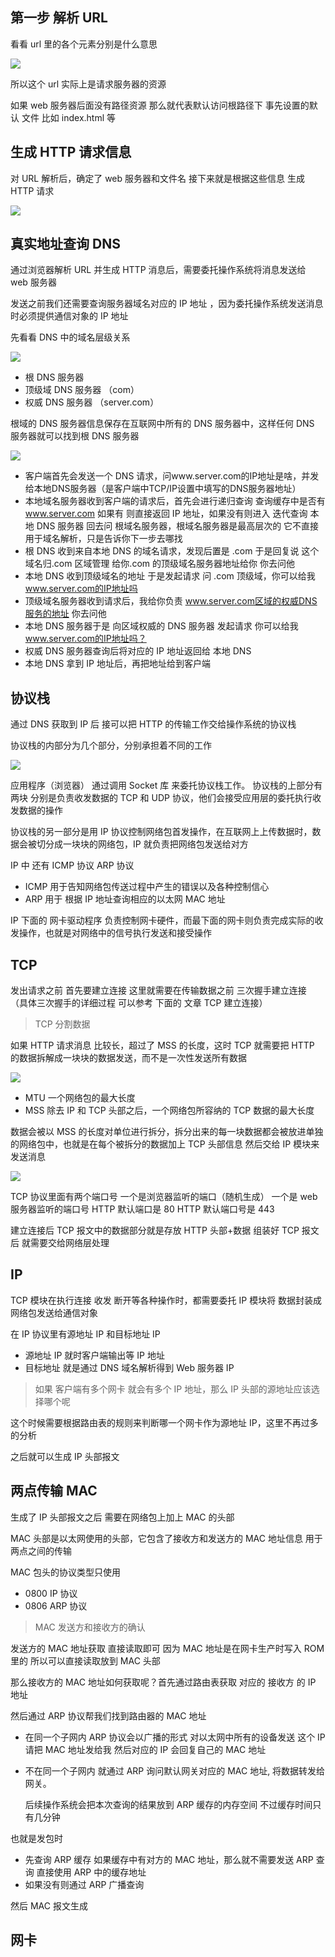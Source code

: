 ## 第一步 解析 URL

看看 url 里的各个元素分别是什么意思

![](URL/url_1.jpg)

所以这个 url 实际上是请求服务器的资源

如果 web 服务器后面没有路径资源 那么就代表默认访问根路径下 事先设置的默认 文件 比如 index.html 等

## 生成 HTTP 请求信息

对 URL 解析后，确定了 web 服务器和文件名 接下来就是根据这些信息 生成 HTTP 请求

![](URL/url_2.jpg)

## 真实地址查询 DNS

通过浏览器解析 URL 并生成 HTTP 消息后，需要委托操作系统将消息发送给 web 服务器

发送之前我们还需要查询服务器域名对应的 IP 地址 ，因为委托操作系统发送消息时必须提供通信对象的 IP 地址

先看看 DNS 中的域名层级关系

![](URL/url_3.jpg)

- 根 DNS 服务器
- 顶级域 DNS 服务器 （com）
- 权威 DNS 服务器 （server.com）

根域的 DNS 服务器信息保存在互联网中所有的 DNS 服务器中，这样任何 DNS 服务器就可以找到根 DNS 服务器

![](URL/url_4.jpg)

- 客户端首先会发送一个 DNS 请求，问www.server.com的IP地址是啥，并发给本地DNS服务器（是客户端中TCP/IP设置中填写的DNS服务器地址）
- 本地域名服务器收到客户端的请求后，首先会进行递归查询 查询缓存中是否有 www.server.com 如果有 则直接返回 IP 地址，如果没有则进入 迭代查询
  本地 DNS 服务器 回去问 根域名服务器，根域名服务器是最高层次的 它不直接用于域名解析，只是告诉你下一步去哪找
- 根 DNS 收到来自本地 DNS 的域名请求，发现后置是 .com 于是回复说 这个域名归.com 区域管理 给你.com 的顶级域名服务器地址给你 你去问他
- 本地 DNS 收到顶级域名的地址 于是发起请求 问 .com 顶级域，你可以给我 www.server.com的IP地址吗
- 顶级域名服务器收到请求后，我给你负责 www.server.com区域的权威DNS服务的地址 你去问他
- 本地 DNS 服务器于是 向区域权威的 DNS 服务器 发起请求 你可以给我 www.server.com的IP地址吗？
- 权威 DNS 服务器查询后将对应的 IP 地址返回给 本地 DNS
- 本地 DNS 拿到 IP 地址后，再把地址给到客户端

## 协议栈

通过 DNS 获取到 IP 后 接可以把 HTTP 的传输工作交给操作系统的协议栈

协议栈的内部分为几个部分，分别承担着不同的工作

![](URL/url_5.jpg)

应用程序（浏览器） 通过调用 Socket 库 来委托协议栈工作。 协议栈的上部分有两块 分别是负责收发数据的 TCP 和 UDP 协议，他们会接受应用层的委托执行收发数据的操作

协议栈的另一部分是用 IP 协议控制网络包首发操作，在互联网上上传数据时，数据会被切分成一块块的网络包，IP 就负责把网络包发送给对方

IP 中 还有 ICMP 协议 ARP 协议

- ICMP 用于告知网络包传送过程中产生的错误以及各种控制信心
- ARP 用于 根据 IP 地址查询相应的以太网 MAC 地址

IP 下面的 网卡驱动程序 负责控制网卡硬件，而最下面的网卡则负责完成实际的收发操作，也就是对网络中的信号执行发送和接受操作

## TCP

发出请求之前 首先要建立连接 这里就需要在传输数据之前 三次握手建立连接 （具体三次握手的详细过程 可以参考 下面的 文章 TCP 建立连接）

> TCP 分割数据

如果 HTTP 请求消息 比较长，超过了 MSS 的长度，这时 TCP 就需要把 HTTP 的数据拆解成一块块的数据发送，而不是一次性发送所有数据

![](TCP/tcp_mss.jpg)

- MTU 一个网络包的最大长度
- MSS 除去 IP 和 TCP 头部之后，一个网络包所容纳的 TCP 数据的最大长度

数据会被以 MSS 的长度对单位进行拆分，拆分出来的每一块数据都会被放进单独的网络包中，也就是在每个被拆分的数据加上 TCP 头部信息 然后交给 IP 模块来发送消息

![](URL/url_6.jpg)

TCP 协议里面有两个端口号 一个是浏览器监听的端口（随机生成） 一个是 web 服务器监听的端口号 HTTP 默认端口是 80 HTTP 默认端口号是 443

建立连接后 TCP 报文中的数据部分就是存放 HTTP 头部+数据 组装好 TCP 报文后 就需要交给网络层处理

## IP

TCP 模块在执行连接 收发 断开等各种操作时，都需要委托 IP 模块将 数据封装成网络包发送给通信对象

在 IP 协议里有源地址 IP 和目标地址 IP

- 源地址 IP 就时客户端输出等 IP 地址
- 目标地址 就是通过 DNS 域名解析得到 Web 服务器 IP

> 如果 客户端有多个网卡 就会有多个 IP 地址，那么 IP 头部的源地址应该选择哪个呢

这个时候需要根据路由表的规则来判断哪一个网卡作为源地址 IP，这里不再过多的分析

之后就可以生成 IP 头部报文

## 两点传输 MAC

生成了 IP 头部报文之后 需要在网络包上加上 MAC 的头部

MAC 头部是以太网使用的头部，它包含了接收方和发送方的 MAC 地址信息 用于两点之间的传输

MAC 包头的协议类型只使用

- 0800 IP 协议
- 0806 ARP 协议

> MAC 发送方和接收方的确认

发送方的 MAC 地址获取 直接读取即可 因为 MAC 地址是在网卡生产时写入 ROM 里的 所以可以直接读取放到 MAC 头部

那么接收方的 MAC 地址如何获取呢？首先通过路由表获取 对应的 接收方 的 IP 地址

然后通过 ARP 协议帮我们找到路由器的 MAC 地址

- 在同一个子网内 ARP 协议会以广播的形式 对以太网中所有的设备发送 这个 IP 请把 MAC 地址发给我 然后对应的 IP 会回复自己的 MAC 地址
- 不在同一个子网内 就通过 ARP 询问默认网关对应的 MAC 地址, 将数据转发给网关。

  后续操作系统会把本次查询的结果放到 ARP 缓存的内存空间 不过缓存时间只有几分钟

也就是发包时

- 先查询 ARP 缓存 如果缓存中有对方的 MAC 地址，那么就不需要发送 ARP 查询 直接使用 ARP 中的缓存地址
- 如果没有则通过 ARP 广播查询

然后 MAC 报文生成

## 网卡

